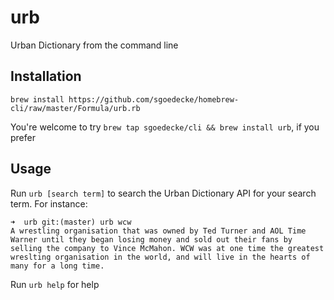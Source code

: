# urb

Urban Dictionary from the command line

## Installation

`brew install https://github.com/sgoedecke/homebrew-cli/raw/master/Formula/urb.rb`

You're welcome to try `brew tap sgoedecke/cli && brew install urb`, if you prefer

## Usage

Run `urb [search term]` to search the Urban Dictionary API for your search term. For instance:
```
➜  urb git:(master) urb wcw
A wrestling organisation that was owned by Ted Turner and AOL Time Warner until they began losing money and sold out their fans by selling the company to Vince McMahon. WCW was at one time the greatest wreslting organisation in the world, and will live in the hearts of many for a long time.
```

Run `urb help` for help
